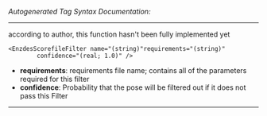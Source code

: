 _Autogenerated Tag Syntax Documentation:_

---
according to author, this function hasn't been fully implemented yet

```
<EnzdesScorefileFilter name="(string)"requirements="(string)"
        confidence="(real; 1.0)" />
```

-   **requirements**: requirements file name; contains all of the parameters required for this filter
-   **confidence**: Probability that the pose will be filtered out if it does not pass this Filter

---
